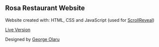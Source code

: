 ## Rosa Restaurant Website

Website created with: HTML, CSS and JavaScript (used for [ScrollReveal](https://scrollrevealjs.org/))

[Live Version](https://milanb0z-the-rosa.netlify.com/)

Designed by  [George Olaru](https://dribbble.com/geolaru)
